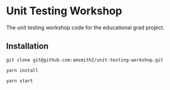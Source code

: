 # Unit Testing Workshop

The unit testing workshop code for the educational grad project.

## Installation

`git clone git@github.com:amsmith2/unit-testing-workshop.git`

`yarn install`

`yarn start`
